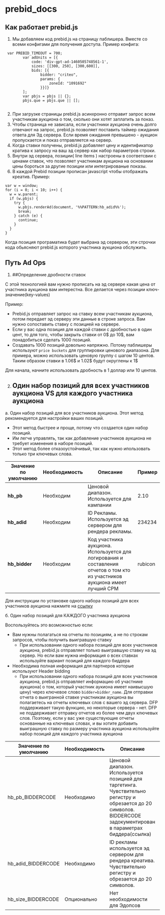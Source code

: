 # prebid_docs
## Как работает prebid.js

1. Мы добавляем код prebid.js на страницу паблишера. Вместе со всеми конфигами для получения доступа. 
Пример конфига:
````
 var PREBID_TIMEOUT = 700;
        var adUnits = [{
            code: 'div-gpt-ad-1460505748561-1',
            sizes: [[300, 250], [300,600]],
            bids: [{
                bidder: "criteo",
                params: {
                    zoneId: "1091692"
                }}]}
        ];
        var pbjs = pbjs || {};
        pbjs.que = pbjs.que || []; 
        
````

2. При загрузке страницы prebid.js асинхронно отправит запрос всем участникам аукциона о том,  сколько они хотят заплатить за показ. 
3. Чтобы страница не зависала, если участники аукциона очень долго отвечают на запрос, prebid.js позволяет поставить таймер  ожидания ответа для Эд сервера. 
Если время ожидания превышено  - аукцион пропускается и показ отправляется на сервер. 
4. Когда ставки получены, prebid.js добавляет цену и идентификатор кратива к запросу на ваш эд сервер как набор параметров строки. 
5. Внутри эд сервера, позиции( line items ) настроены в соответсвии с ценами ставок, что позволяет участникам аукциона на основании цены бороться за другие позиции или интегрированые показы. 
6. В каждой Prebid позиции прописан javascript чтобы отображать креатив. Пример: 
````
var w = window;
for (i = 0; i < 10; i++) {
  w = w.parent;
  if (w.pbjs) {
    try {
      w.pbjs.renderAd(document, '%%PATTERN:hb_adid%%');
      break;
    } catch (e) {
      continue;
    }
  }
}
````
Когда позиция програматика будет выбрана эд сервером, эти строчки кода обьясняют prebid.js которого участника аукциона обслужить. 



## Путь Ad Ops
1. ##Определение дробности ставок

C этой технологией вам нужно прописать на эд сервере какая цена от участника аукциона вам интерестна. Все делается через позиции ключ-значение(key-values)

Пример:

* Prebid.js отправляет запрос на ставку всем участникам аукциона, потом передает эд серверу эти данные в строке запроса. Вам нужно сопоставить ставку с позицией на сервере. 
* Если у вас одна позиция для каждой ставки с  дробностью в один цент, то для того, чтобы закрыть ставки от 0$ до 10$, вам понадобиться сделать 1000 позиций.
* Создавать 1000 позиций довольно напряжно. Потому паблишеры используют `price buckets` для группировки ценового диапазона.  Для примера, можно использовать ценовую группу с шагом 10 центов. Таким образом ставки в 1.06$ и 1.02$ будут округлены к 1$


Для начала, начните использовать дробность в 1 доллар или 10 центов. 

     
2. ## Один набор позиций для всех участников аукциона VS для каждого участника аукциона

а. Один набор позиций для все участников аукциона. 
Этот метод рекомендуется для настройки ваших позиций. 

* Этот  метод быстрее и проще, потому что создается один набор позиций. 
* Им легче управлять, так как добавление участников аукциона не требует изменения в наборе позиций. 
* Этот метод более отказоустойчивый, так как нужно ипользовать только три ключевых слова. 

 | Значение по умолчанию  | Необходимость    | Описание                                                                                     | Пример|
 |-------------|----------|-------------------------------------------------------------------------------------------------|---------|
 | **hb_pb**       | Необходим |  Ценовой диапазон. Используется для кампании                                          | 2.10    |
 | **hb_adid**     | Необходим | ID Рекламы. Используется эд сервером для рендера рекламы.                                          | 234234  |
 | **hb_bidder**   | Необходим | Код участника аукциона. Используется для логирования и составления отчетов о том кто из участников аукциона имеет лучший CPM | rubicon |
 
 Для инструкции по установке одного набора позиций для всех участников аукциона нажмите на 
 [ссылку](http://prebid.org/adops/step-by-step.html)
 
 
 
 б. Один набор позиций для КАЖДОГО участника аукциона 
 
 Воспользуйтесь это возможностью если:
 * Вам нужны полагаться на отчеты по позициям, а не по строкам запросов, чтобы получить выигравшую ставку
   * При использовании одного набора позиций для всех участников аукциона, prebid.js отправляет только выигравшую ставку на эд сервер. Но если вам нужна информация о всех ставках используйте вариант позиций для каждого биддера  
 * Необходима полная информация для партнеров которые используют Header bidding
    * При использовании одного набора позиций для всех участников аукциона, prebid.js отправляет информацию об участнике аукциона( о том, который участник аукиона имеет наивысшую цену) через ключевое слово `bidder=bidder_name`. Для отправки отчета о выигранной ставке участникам аукциона вы полагаетесь на отчеты ключевых слов с вашего эд сервера. DFP поддерживает такую функцию, но некоторые сервера - нет. DFP не поддерживает отправку отчетов из более чем двух ключевых слов. Поэтому, если у вас уже существующие отчеты основанные на ключевых словах, и вы хотите добавить выиграшную ставку по размеру участника аукциона используйте набор позиций для каждого участника аукциона 
    
    
    
 | Значение по умолчанию | Необходимость | Описание                                                                                                                                                               | Пример                       |
 |-----------------------|---------------|------------------------------------------------------------------------------------------------------------------------------------------------------------------------|------------------------------|
 | hb_pb_BIDDERCODE      | Необходимо    |  Ценовой диапазон. Используется позицией для таргетинга. Чувствительно регистру и обрезается до 20 символов. BIDDERCODE задокументирован в параметрах биддера(ссылка)  | hb_pb_rubicon = 2.10         |
 | hb_adid_BIDDERCODE    | Необходимо    | ID рекламы используется эд сервером для рендера креатива. Чувствительно регистру и обрезается до 20 символов.                                                          | hb_adid_indexExchang= 234234 |
 | hb_size_BIDDERCODE    | Опционально   | Нет необходимости для Эдопсов                                                                                                                                          | hb_size_appnexus = 300x250   |                   
        
        
